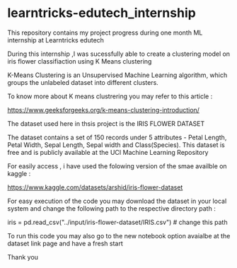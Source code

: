 # learntricks-edutech_internship

 This repository contains my project progress during one month ML internship at Learntricks edutech 

 During this internship ,I was sucessfully able to create a clustering model on iris flower classifiaction using K Means clustering 

 K-Means Clustering is an Unsupervised Machine Learning algorithm, which groups the unlabeled dataset into different clusters. 

To know more about K means clustrering you may refer to this article :

  https://www.geeksforgeeks.org/k-means-clustering-introduction/


The dataset used here in thsis project is the IRIS FLOWER DATASET 

The dataset contains a set of 150 records under 5 attributes - Petal Length, Petal Width, Sepal Length, Sepal width and Class(Species).
This dataset is free and is publicly available at the UCI Machine Learning Repository

For easily access , i have used the folowing version of the smae availble on kaggle :

https://www.kaggle.com/datasets/arshid/iris-flower-dataset


For easy execution of  the code  you may download the dataset in your local system and change the following path to the respective directory path :

iris = pd.read_csv("../input/iris-flower-dataset/IRIS.csv")   # change this path 

To run this code you may also go to the new notebook option avaialbe at the dataset link page and have a fresh start 


Thank you 



 
